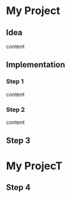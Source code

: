 # My Project
## Idea
content
## Implementation
### Step 1
content
### Step 2
content
## Step 3
# My ProjecT
## Step 4